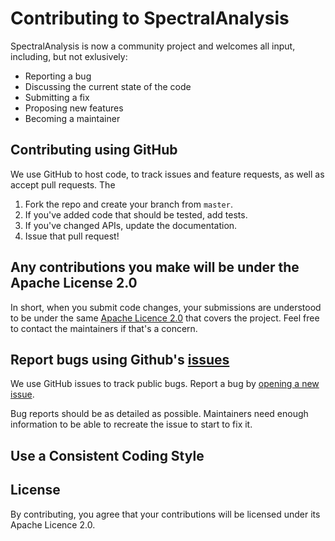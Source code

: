 # Contributing to SpectralAnalysis
SpectralAnalysis is now a community project and welcomes all input, including, but not exlusively:

- Reporting a bug
- Discussing the current state of the code
- Submitting a fix
- Proposing new features
- Becoming a maintainer

## Contributing using GitHub
We use GitHub to host code, to track issues and feature requests, as well as accept pull requests. The 

1. Fork the repo and create your branch from `master`.
2. If you've added code that should be tested, add tests.
3. If you've changed APIs, update the documentation.
4. Issue that pull request!

## Any contributions you make will be under the Apache License 2.0
In short, when you submit code changes, your submissions are understood to be under the same [Apache Licence 2.0](https://choosealicense.com/licenses/apache-2.0/) that covers the project. Feel free to contact the maintainers if that's a concern.

## Report bugs using Github's [issues](https://github.com/AlanRace/SpectralAnalysis/issues)
We use GitHub issues to track public bugs. Report a bug by [opening a new issue](https://github.com/AlanRace/SpectralAnalysis/issues/new).

Bug reports should be as detailed as possible. Maintainers need enough information to be able to recreate the issue to start to fix it. 

## Use a Consistent Coding Style


## License
By contributing, you agree that your contributions will be licensed under its Apache Licence 2.0.
